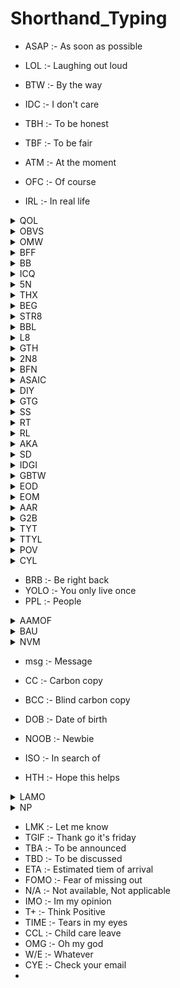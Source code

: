 # Shorthand_Typing

* ASAP :-  As soon as possible


* LOL :- Laughing out loud



* BTW :- By the way



* IDC :- I don't care


* TBH :- To be honest



* TBF :- To be fair

* ATM :- At the moment



* OFC :- Of course


* IRL :- In real life

<details><summary>QOL</summary>
Quality of life
</details>


<details><summary>OBVS</summary>
Obviously
</details>

<details><summary>OMW</summary>
On my way
</details>


<details><summary>BFF</summary>
Best friend forever
</details>

<details><summary>BB</summary>
Bye Bye
</details>

<details><summary>ICQ</summary>
I seek you
</details>

<details><summary>5N</summary>
Fine
</details>

<details><summary>THX</summary>
Thanks
</details>

<details><summary>BEG </summary>
Big evil grin
</details>

<details><summary>STR8</summary>
Straight
</details>

<details><summary>BBL </summary>
Be back later
</details>

<details><summary>L8</summary>
Late
</details>

<details><summary>GTH </summary>
Go to hell
</details>

<details><summary>2N8 </summary>
Tonight
</details>

<details><summary>BFN </summary>
Bye for now
</details>

<details><summary>ASAIC </summary>
As soon as i can 
</details>

<details><summary> DIY</summary>
Do yourself
</details>

<details><summary>GTG </summary>
Go to go
</details>

<details><summary>SS </summary>
So sorry , screenshot
</details>

<details><summary>RT</summary>
Retweet
</details>

<details><summary>RL </summary>
Real life
</details>

<details><summary>AKA</summary>
Also known as 
</details>

<details><summary>SD</summary>
Sweet dreams
</details>

<details><summary>IDGI </summary>
I don't get it 
</details>


<details><summary>GBTW </summary>
Get back to work 
</details>

<details><summary>EOD </summary>
End of the day
</details>

<details><summary>EOM </summary>
End of message
</details>

<details><summary>AAR </summary>
At any rate
</details>

<details><summary>G2B </summary>
Going to bed
</details>

<details><summary>TYT </summary>
Take your time
</details>

<details><summary>TTYL </summary>
Talk to you later
</details>

<details><summary>POV </summary>
Point of view
</details>

<details><summary>CYL </summary>
Call you later
</details>

* BRB :- Be right back 
* YOLO :- You only live once
* PPL :- People

<details><summary> AAMOF</summary>
As a matter of fact
</details>

<details><summary>BAU </summary>
Business as usual 
</details>

<details><summary> NVM</summary>
Nevermind
</details>


* msg :- Message
* CC :- Carbon copy
* BCC :- Blind carbon copy 

* DOB :- Date of birth 
* NOOB :- Newbie
* ISO :- In search of
* HTH :- Hope this helps

<details><summary> LAMO</summary>
Laughing my a*s of 
</details>

<details><summary>NP </summary>
No problem
</details>


* LMK :- Let me know 
* TGIF :- Thank go it's friday 
* TBA :- To be announced
* TBD :- To be discussed
* ETA :- Estimated tiem of arrival
* FOMO :- Fear of missing out
* N/A :- Not available, Not applicable
* IMO :- Im my opinion
* T+  :- Think Positive
* TIME :- Tears in my eyes
* CCL :- Child care leave
* OMG :- Oh my god
* W/E :- Whatever
* CYE :- Check your email
* 









